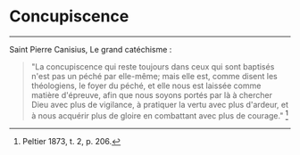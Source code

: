 # Concupiscence

***

Saint Pierre Canisius, Le grand catéchisme :

> "La concupiscence qui reste toujours dans ceux qui sont baptisés n'est pas un péché par elle-même; mais elle est, comme disent les théologiens, le foyer du péché, et elle nous est laissée comme matière d'épreuve, afin que nous soyons portés par là à chercher Dieu avec plus de vigilance, à pratiquer la vertu avec plus d'ardeur, et à nous acquérir plus de gloire en combattant avec plus de courage." [^1]

[^1]: Peltier 1873, t. 2, p. 206.

